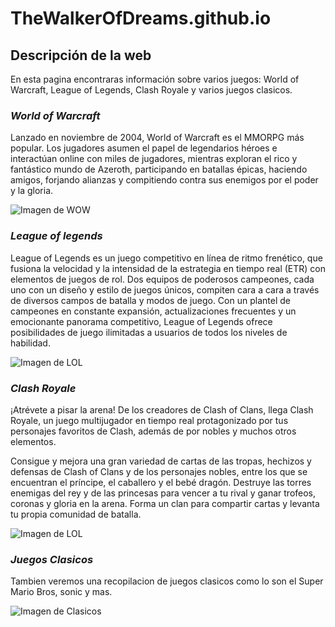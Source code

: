 # TheWalkerOfDreams.github.io
## Descripción de la web
En esta pagina encontraras información sobre varios juegos: World of Warcraft, League of Legends, Clash Royale y varios juegos clasicos.

### *World of Warcraft*
Lanzado en noviembre de 2004, World of Warcraft es el MMORPG más popular. Los jugadores asumen el papel de legendarios héroes e interactúan 
online con miles de jugadores, mientras exploran el rico y fantástico mundo de Azeroth, participando en batallas épicas, haciendo amigos,
forjando alianzas y compitiendo contra sus enemigos por el poder y la gloria.

![Imagen de WOW](http://eu.battle.net/forums/static/images/game-logos/game-logo-wow.png)

### *League of legends*
League of Legends es un juego competitivo en línea de ritmo frenético, que fusiona la velocidad y la intensidad de la estrategia en tiempo 
real (ETR) con elementos de juegos de rol. Dos equipos de poderosos campeones, cada uno con un diseño y estilo de juegos únicos, compiten 
cara a cara a través de diversos campos de batalla y modos de juego. Con un plantel de campeones en constante expansión, actualizaciones 
frecuentes y un emocionante panorama competitivo, League of Legends ofrece posibilidades de juego ilimitadas a usuarios de todos los 
niveles de habilidad.

![Imagen de LOL](http://www.elotrolado.net/w/images/1/12/League_of_Legends_Logo.png)

### *Clash Royale*
¡Atrévete a pisar la arena! De los creadores de Clash of Clans, llega Clash Royale, un juego multijugador en tiempo real protagonizado por tus personajes favoritos de Clash, además de por nobles y muchos otros elementos.

Consigue y mejora una gran variedad de cartas de las tropas, hechizos y defensas de Clash of Clans y de los personajes nobles, entre los que se encuentran el príncipe, el caballero y el bebé dragón. Destruye las torres enemigas del rey y de las princesas para vencer a tu rival y ganar trofeos, coronas y gloria en la arena. Forma un clan para compartir cartas y levanta tu propia comunidad de batalla.

![Imagen de LOL](http://sudamericanmasterleague.s3.amazonaws.com/2016/06/06/04/55/16/da736d4f-20c3-44a3-a22b-2309196bafa5/jXF32Q1.png)

### *Juegos Clasicos*
Tambien veremos una recopilacion de juegos clasicos como lo son el Super Mario Bros, sonic y mas.

![Imagen de Clasicos](http://www.supermario3editable.com/recursos/imagenes/contenido/logo-smb3.png)

